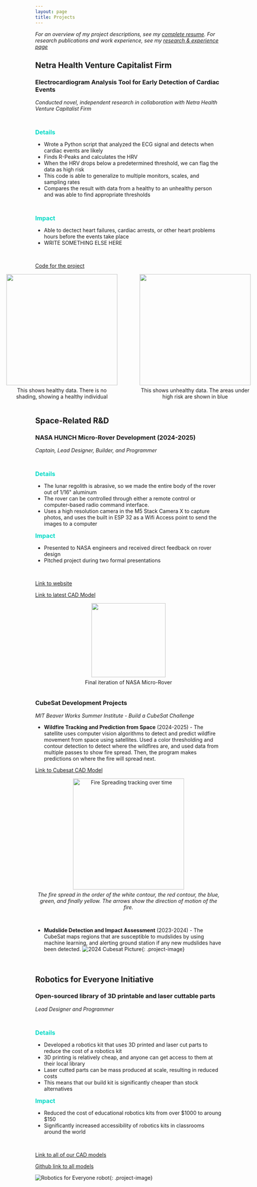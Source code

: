 ```yaml
---
layout: page
title: Projects
---
```



*For an overview of my project descriptions, see my [complete resume](resume.md). For research publications and work experience, see my [research & experience page](research-experience.md)*

## Netra Health Venture Capitalist Firm

### **Electrocardiogram Analysis Tool for Early Detection of Cardiac Events**
*Conducted novel, independent research in collaboration with Netra Health Venture Capitalist Firm*

<br>

<span style="font-size: 16px; font-weight: bold;;color:#03dac6">Details</span>
- Wrote a Python script that analyzed the ECG signal and detects when cardiac events are likely
- Finds R-Peaks and calculates the HRV
- When the HRV drops below a predetermined threshold, we can flag the data as high risk
- This code is able to generalize to multiple monitors, scales, and sampling rates
- Compares the result with data from a healthy to an unhealthy person and was able to find appropriate thresholds

<br>

<span style="font-size: 16px; font-weight: bold; color:#03dac6">Impact</span>

 - Able to dectect heart failures, cardiac arrests, or other heart problems hours before the events take place
 - WRITE SOMETHING ELSE HERE 

<br>

[Code for the project](https://github.com/skandacode/ecg-wave-delineation-visualizer)



<div style="display: flex; justify-content: center; align-items: center; gap: 10px;">
  <div style="text-align: center; margin-right: 25px;">
    <img src="assets\images\healthyhrvdata.png" height="300">
    <p style="margin-top: 5px; font-size: 14px;">
    This shows healthy data. There is no shading, showing a healthy individual
    </p>
  </div>
  <div style="text-align: center; margin-left: 25px;">
  <img src="assets/images/unhealthydata.png" height="300">
  <p style="margin-top: 5px; font-size: 14px;">
    This shows unhealthy data. The areas under high risk are shown in blue
  </p>
</div>
</div>




## **Space-Related R&D**

### **NASA HUNCH Micro-Rover Development** (2024-2025)

*Captain, Lead Designer, Builder, and Programmer*

<br>

<span style="font-size: 16px; font-weight: bold;;color:#03dac6">Details</span>


- The lunar regolith is abrasive, so we made the entire body of the rover out of 1/16" aluminum
- The rover can be controlled through either a remote control or computer-based radio command interface. 
- Uses a high resolution camera in the M5 Stack Camera X to capture photos, and uses the built in ESP 32 as a Wifi Access point to send the images to a computer

<span style="font-size: 16px; font-weight: bold; color:#03dac6">Impact</span>

 - Presented to NASA engineers and received direct feedback on rover design
 - Pitched project during two formal presentations

<br>
  
[Link to website](https://sites.google.com/cfbmail.com/nasa-hunch-lunar-rover/designs)
    
[Link to latest CAD Model](https://cad.onshape.com/documents/b768e7ff74cb64a2bd957713/w/f866da644b5ce7340ff3ff36/e/6890e63dd318aa4fd2992dfc)

<div style="display: flex; justify-content: center; align-items: center; gap: 10px;">
  <div style="text-align: center">
    <img src="assets\images\rover.png" height="200">
    <p style="margin-top: 5px; font-size: 14px;">
    Final iteration of NASA Micro-Rover
    </p>
  </div>
</div>

### **CubeSat Development Projects**
*MIT Beaver Works Summer Institute - Build a CubeSat Challenge*
- **Wildfire Tracking and Prediction from Space** (2024-2025) - 
The satellite uses computer vision algorithms to detect and predict wildfire movement from space using satellites. Used a color thresholding and contour detection to detect where the wildfires are, and used data from multiple passes to show fire spread. Then, the program makes predictions on where the fire will spread next. 

 <p>
  <a href="https://cad.onshape.com/documents/659f951b2f3d6802c7789cdf/w/b8b9c379a43547fd131a2233/e/30e1710706289f5d181ec25f">
    Link to Cubesat CAD Model
  </a>
</p>

<div style="text-align: center;">
  <img src="assets/images/cubesatsoftwaredemo.png" alt="Fire Spreading tracking over time" height="300">
  <p style="font-size: 14px; margin-top: 5px;">
    <em>The fire spread in the order of the white contour, the red contour, the blue, green, and finally yellow. The arrows show the direction of motion of the fire.</em>
  </p>
</div>

<br>

- **Mudslide Detection and Impact Assessment** (2023-2024) - 
  The CubeSat maps regions that are susceptible to mudslides by using machine learning, and alerting ground station if any new mudslides have been detected. 
  ![2024 Cubesat Picture](assets/images/cubesat2024.png){: .project-image}

<br>

## **Robotics for Everyone Initiative**

### **Open-sourced library of 3D printable and laser cuttable parts**

*Lead Designer and Programmer*

<br>

<span style="font-size: 16px; font-weight: bold;;color:#03dac6">Details</span>


- Developed a robotics kit that uses 3D printed and laser cut parts to reduce the cost of a robotics kit
- 3D printing is relatively cheap, and anyone can get access to them at their local library
- Laser cutted parts can be mass produced at scale, resulting in reduced costs
- This means that our build kit is significantly cheaper than stock alternatives

<span style="font-size: 16px; font-weight: bold; color:#03dac6">Impact</span>

 - Reduced the cost of educational robotics kits from over $1000 to aroung $150
 - Significantly increased accessibility of robotics kits in classrooms around the world

<br>
  

[Link to all of our CAD models](https://www.roboticsforeveryone.org/models)

[Github link to all models](https://github.com/Robotics4Everyone/Model-Library/branches/all)

![Robotics for Everyone robot](assets\images\roboticsforeveyone.png){: .project-image}

